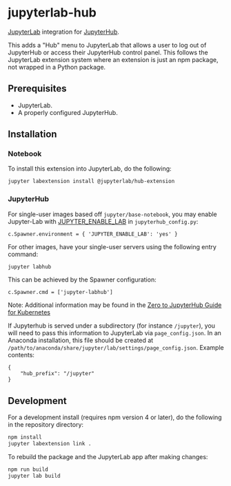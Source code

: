 # jupyterlab-hub

[JupyterLab](https://github.com/jupyterlab/jupyterlab) integration for
[JupyterHub](https://github.com/jupyterhub/jupyterhub).

This adds a "Hub" menu to JupyterLab that allows a user to log out of JupyterHub
or access their JupyterHub control panel. This follows the JupyterLab extension system where an extension is just an npm package, not wrapped
in a Python package.

## Prerequisites

* JupyterLab.
* A properly configured JupyterHub.

## Installation

### Notebook

To install this extension into JupyterLab, do the following:

```bash
jupyter labextension install @jupyterlab/hub-extension
```

### JupyterHub

For single-user images based off `jupyter/base-notebook`, you may enable Jupyter-Lab with
[JUPYTER_ENABLE_LAB](https://github.com/jupyter/docker-stacks/tree/master/base-notebook#notebook-options) in `jupyterhub_config.py`:

```
c.Spawner.environment = { 'JUPYTER_ENABLE_LAB': 'yes' }
```

For other images, have your single-user servers using the following entry command:

```bash
jupyter labhub
```

This can be achieved by the Spawner configuration:

```
c.Spawner.cmd = ['jupyter-labhub']
```

Note: Additional information may be found in the [Zero to JupyterHub Guide for Kubernetes](https://zero-to-jupyterhub.readthedocs.io/en/latest/user-environment.html#use-jupyterlab-by-default)

If Jupyterhub is served under a subdirectory (for instance `/jupyter`), you will need to pass this information to JupyterLab via `page_config.json`. In an Anaconda installation, this file should be created at `/path/to/anaconda/share/jupyter/lab/settings/page_config.json`. Example contents:
```
{
    "hub_prefix": "/jupyter"
}
```

## Development

For a development install (requires npm version 4 or later), do the following in the repository directory:

```bash
npm install
jupyter labextension link .
```

To rebuild the package and the JupyterLab app after making changes:

```bash
npm run build
jupyter lab build
```


